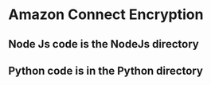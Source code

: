 # Amazon Connect Encryption

## Node Js code is the NodeJs directory
## Python code is in the Python directory
